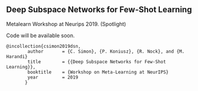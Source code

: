 
## Deep Subspace Networks for Few-Shot Learning
Metalearn Workshop at Neurips 2019. (Spotlight)

Code will be available soon.


```
@incollection{csimon2019dsn,
        author       = {C. Simon}, {P. Koniusz}, {R. Nock}, and {M. Harandi}
        title        = {{Deep Subspace Networks for Few-Shot Learning}},
        booktitle    = {Workshop on Meta-Learning at NeurIPS}
        year         = 2019
       }
```       
